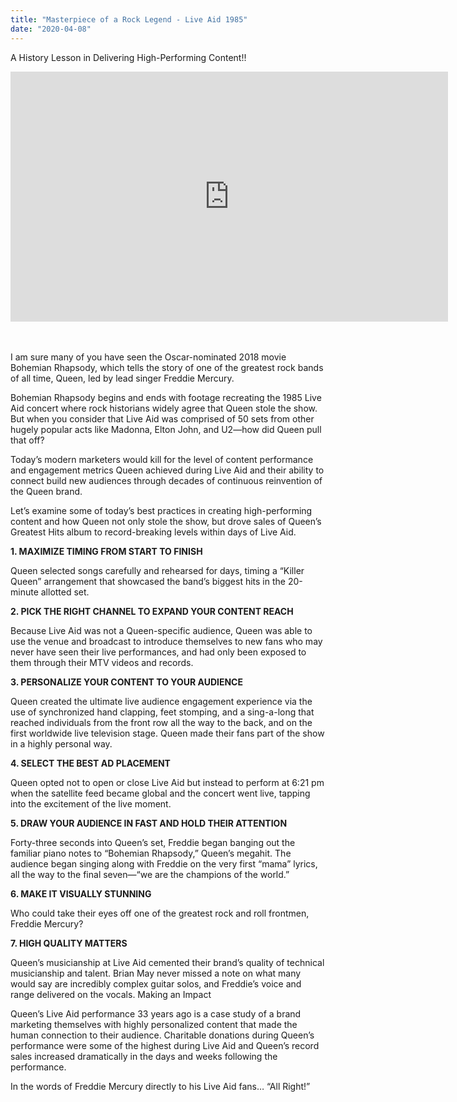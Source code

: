 ```yaml
---
title: "Masterpiece of a Rock Legend - Live Aid 1985"
date: "2020-04-08"
---
```


A History Lesson in Delivering High-Performing Content!!

<div class="video-container">
<iframe width="700" height="400" src="https://www.youtube.com/embed/a87-SYfD0js" frameborder="0" allow="accelerometer; autoplay; encrypted-media; gyroscope; picture-in-picture" allowfullscreen></iframe>
</div>
<br></br>
<p>I am sure many of you have seen the Oscar-nominated 2018 movie Bohemian Rhapsody, which tells the story of one of the greatest rock bands of all time, Queen, led by lead singer Freddie Mercury.

Bohemian Rhapsody begins and ends with footage recreating the 1985 Live Aid concert where rock historians widely agree that Queen stole the show. But when you consider that Live Aid was comprised of 50 sets from other hugely popular acts like Madonna, Elton John, and U2—how did Queen pull that off?

Today’s modern marketers would kill for the level of content performance and engagement metrics Queen achieved during Live Aid and their ability to connect build new audiences through decades of continuous reinvention of the Queen brand.

Let’s examine some of today’s best practices in creating high-performing content and how Queen not only stole the show, but drove sales of Queen’s Greatest Hits album to record-breaking levels within days of Live Aid.

<b>1. MAXIMIZE TIMING FROM START TO FINISH</b>

Queen selected songs carefully and rehearsed for days, timing a “Killer Queen” arrangement that showcased the band’s biggest hits in the 20-minute allotted set.

<b>2. PICK THE RIGHT CHANNEL TO EXPAND YOUR CONTENT REACH</b>

Because Live Aid was not a Queen-specific audience, Queen was able to use the venue and broadcast to introduce themselves to new fans who may never have seen their live performances, and had only been exposed to them through their MTV videos and records.

<b>3. PERSONALIZE YOUR CONTENT TO YOUR AUDIENCE</b>

Queen created the ultimate live audience engagement experience via the use of synchronized hand clapping, feet stomping, and a sing-a-long that reached individuals from the front row all the way to the back, and on the first worldwide live television stage. Queen made their fans part of the show in a highly personal way.

<b>4. SELECT THE BEST AD PLACEMENT</b>

Queen opted not to open or close Live Aid but instead to perform at 6:21 pm when the satellite feed became global and the concert went live, tapping into the excitement of the live moment.

<b>5. DRAW YOUR AUDIENCE IN FAST AND HOLD THEIR ATTENTION</b>

Forty-three seconds into Queen’s set, Freddie began banging out the familiar piano notes to “Bohemian Rhapsody,” Queen’s megahit. The audience began singing along with Freddie on the very first “mama” lyrics, all the way to the final seven—“we are the champions of the world.”

<b>6. MAKE IT VISUALLY STUNNING</b>

Who could take their eyes off one of the greatest rock and roll frontmen, Freddie Mercury?

<b>7. HIGH QUALITY MATTERS</b>

Queen’s musicianship at Live Aid cemented their brand’s quality of technical musicianship and talent. Brian May never missed a note on what many would say are incredibly complex guitar solos, and Freddie’s voice and range delivered on the vocals.
Making an Impact

Queen’s Live Aid performance 33 years ago is a case study of a brand marketing themselves with highly personalized content that made the human connection to their audience. Charitable donations during Queen’s performance were some of the highest during Live Aid and Queen’s record sales increased dramatically in the days and weeks following the performance.

In the words of Freddie Mercury directly to his Live Aid fans… “All Right!”</p>
